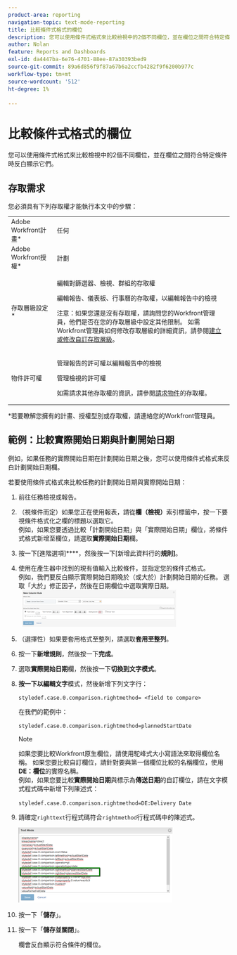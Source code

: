 ```yaml
---
product-area: reporting
navigation-topic: text-mode-reporting
title: 比較條件式格式的欄位
description: 您可以使用條件式格式來比較檢視中的2個不同欄位，並在欄位之間符合特定條件時反白顯示它們。
author: Nolan
feature: Reports and Dashboards
exl-id: da4447ba-6e76-4701-88ee-87a30393bed9
source-git-commit: 89a6d856f9f87a67b6a2ccfb4282f9f6200b977c
workflow-type: tm+mt
source-wordcount: '512'
ht-degree: 1%

---
```


# 比較條件式格式的欄位

您可以使用條件式格式來比較檢視中的2個不同欄位，並在欄位之間符合特定條件時反白顯示它們。

## 存取需求

您必須具有下列存取權才能執行本文中的步驟：

<table style="table-layout:auto"> 
 <col> 
 <col> 
 <tbody> 
  <tr> 
   <td role="rowheader">Adobe Workfront計畫*</td> 
   <td> <p>任何</p> </td> 
  </tr> 
  <tr> 
   <td role="rowheader">Adobe Workfront授權*</td> 
   <td> <p>計劃 </p> </td> 
  </tr> 
  <tr> 
   <td role="rowheader">存取層級設定*</td> 
   <td> <p>編輯對篩選器、檢視、群組的存取權</p> <p>編輯報告、儀表板、行事曆的存取權，以編輯報告中的檢視</p> <p>注意：如果您還是沒有存取權，請詢問您的Workfront管理員，他們是否在您的存取層級中設定其他限制。 如需Workfront管理員如何修改存取層級的詳細資訊，請參閱<a href="../../../administration-and-setup/add-users/configure-and-grant-access/create-modify-access-levels.md" class="MCXref xref">建立或修改自訂存取層級</a>。</p> </td> 
  </tr> 
  <tr> 
   <td role="rowheader">物件許可權</td> 
   <td> <p>管理報告的許可權以編輯報告中的檢視</p> <p>管理檢視的許可權</p> <p>如需請求其他存取權的資訊，請參閱<a href="../../../workfront-basics/grant-and-request-access-to-objects/request-access.md" class="MCXref xref">請求物件</a>的存取權。</p> </td> 
  </tr> 
 </tbody> 
</table>

&#42;若要瞭解您擁有的計畫、授權型別或存取權，請連絡您的Workfront管理員。

## 範例：比較實際開始日期與計劃開始日期

例如，如果任務的實際開始日期在計劃開始日期之後，您可以使用條件式格式來反白計劃開始日期欄。

若要使用條件式格式來比較任務的計劃開始日期與實際開始日期：

1. 前往任務檢視或報告。
1. （視條件而定）如果您正在使用報表，請從&#x200B;**欄（檢視）**&#x200B;索引標籤中，按一下要視條件格式化之欄的標題以選取它。\
   例如，如果您要透過比較「計劃開始日期」與「實際開始日期」欄位，將條件式格式新增至欄位，請選取&#x200B;**實際開始日期**&#x200B;欄。

1. 按一下[進階選項]****，然後按一下[新增此資料行的&#x200B;**規則]**。

1. 使用在產生器中找到的現有值輸入比較條件，並指定您的條件式格式。\
   例如，我們要反白顯示實際開始日期晚於（或大於）計劃開始日期的任務。 選取「大於」修正因子，然後在日期欄位中選取實際日期。\
     ![](assets/cond-format-1-350x84.png)

1. （選擇性）如果要套用格式至整列，請選取&#x200B;**套用至整列**。
1. 按一下&#x200B;**新增規則**，然後按一下&#x200B;**完成**。

1. 選取&#x200B;**實際開始日期**&#x200B;欄，然後按一下&#x200B;**切換到文字模式**。

1. **按一下以編輯文字**&#x200B;模式，然後新增下列文字行：

   ```
   styledef.case.0.comparison.rightmethod= <field to compare>
   ```

   在我們的範例中： 

   ```
   styledef.case.0.comparison.rightmethod=plannedStartDate
   ```

   >[!NOTE]
   >
   >如果您要比較Workfront原生欄位，請使用駝峰式大小寫語法來取得欄位名稱。 如果您要比較自訂欄位，請針對要與第一個欄位比較的名稱欄位，使用&#x200B;**DE：欄位**&#x200B;的實際名稱。\
   >例如，如果您要比較&#x200B;**實際開始日期**&#x200B;與標示為&#x200B;**傳送日期**&#x200B;的自訂欄位，請在文字模式程式碼中新增下列陳述式：
   >
   >`styledef.case.0.comparison.rightmethod=DE:Delivery Date`

1. 請確定`righttext`行程式碼符合`rightmethod`行程式碼中的陳述式。

   ![](assets/cond-format-2-350x171.png)

1. 按一下「**儲存**」。
1. 按一下「**儲存並關閉**」。

   欄會反白顯示符合條件的欄位。
